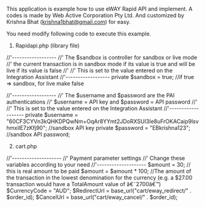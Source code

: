 This application is example how to use eWAY Rapid API and implement.
A codes is made by Web Active Corporation Pty Ltd.
And customized by Krishna Bhat (krishna1bhat@gmail.com) for easy.

You need modify following code to execute this example.

1. Rapidapi.php (library file)

//'------------------
//' The $sandbox is controller for sandbox or live mode
//' the current transaction is in sandbox mode if its value is true and will be live if its value is false
//'
//' This is set to the value entered on the Integration Assistant 
//'------------------
private $sandbox = true; //if true => sandbox, for live make false

//'------------------
//' The $username and $password are the PAI authentications
//' $username = API key and $password = API password
//'
//' This is set to the value entered on the Integration Assistant 
//'-------------------
private $username = "60CF3CYVn3kQHKDPQwNm+OqAr8YYmt2JDoRXSUI3Ie8uFrOKACaip9lsvhmxiIE7zKfj90"; //sandbox API key
private $password = "EBkrishna123"; //sandbox API password;


2. cart.php

//'--------------------
//' Payment parameter settings
//' Change these variables according to your need
//'--------------------
$amount = 30; // this is real amount to be paid
$amount = $amount * 100; //The amount of the transaction in the lowest denomination for the currency (e.g. a $27.00 transaction would have a TotalAmount value of â€˜2700â€™) 
$CurrencyCode = "AUD";
$RedirectUrl = base_url("cart/eway_redirect/" . $order_id);
$CancelUrl = base_url("cart/eway_cancel/" . $order_id);

